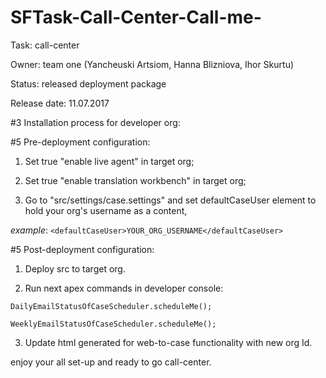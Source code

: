 # SFTask-Call-Center-Call-me-

Task: call-center

Owner: team one (Yancheuski Artsiom, Hanna Blizniova, Ihor Skurtu)

Status: released deployment package

Release date: 11.07.2017

#3 Installation process for developer org:

#5 Pre-deployment configuration:

1. Set true "enable live agent" in target org;

2. Set true "enable translation workbench" in target org;

3. Go to "src/settings/case.settings" and set defaultCaseUser element to hold your org's username as a content,

*example*: `<defaultCaseUser>YOUR_ORG_USERNAME</defaultCaseUser>`

#5 Post-deployment configuration:
1. Deploy src to target org.

2. Run next apex commands in developer console:

`DailyEmailStatusOfCaseScheduler.scheduleMe();`

`WeeklyEmailStatusOfCaseScheduler.scheduleMe();`

3. Update html generated for web-to-case functionality with new org Id.

enjoy your all set-up and ready to go call-center.
